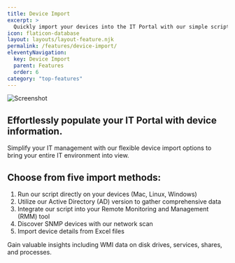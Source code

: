 ```yaml
---
title: Device Import
excerpt: >
  Quickly import your devices into the IT Portal with our simple script.
icon: flaticon-database
layout: layouts/layout-feature.njk
permalink: /features/device-import/
eleventyNavigation:
  key: Device Import
  parent: Features
  order: 6
category: "top-features"
---
```


<img class="img-fluid mb-4" src="https://www.itportal.com/v4/images/wmi-1.png?=2" alt="Screenshot">

## Effortlessly populate your IT Portal with device information.

Simplify your IT management with our flexible device import options to bring your entire IT environment into view.

## Choose from five import methods:

1. Run our script directly on your devices (Mac, Linux, Windows)
2. Utilize our Active Directory (AD) version to gather comprehensive data
3. Integrate our script into your Remote Monitoring and Management (RMM) tool
4. Discover SNMP devices with our network scan
5. Import device details from Excel files

Gain valuable insights including WMI data on disk drives, services, shares, and processes.